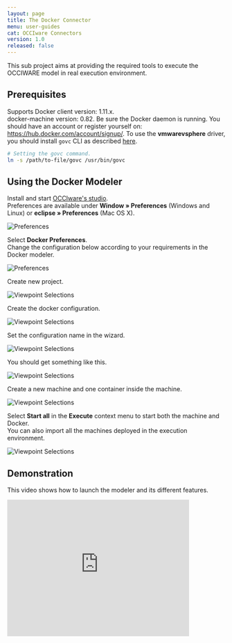 ```yaml
---
layout: page
title: The Docker Connector
menu: user-guides
cat: OCCIware Connectors
version: 1.0
released: false
---
```


This sub project aims at providing the required tools to execute the OCCIWARE model in real execution environment.

## Prerequisites

Supports Docker client version: 1.11.x.  
docker-machine version: 0.82.
Be sure the Docker daemon is running.
You should have an account or register yourself on: https://hub.docker.com/account/signup/.
To use the **vmwarevsphere** driver, you should install `govc` CLI as described [here](https://github.com/vmware/govmomi/tree/master/govc).

```bash
# Setting the govc command.
ln -s /path/to-file/govc /usr/bin/govc
```


## Using the Docker Modeler

Install and start [OCCIware's studio](studio-installation.html).  
Preferences are available under **Window » Preferences** (Windows and Linux) or **eclipse » Preferences** (Mac OS X).

![Preferences](/resources/images/docker/preferences.png "Docker preferences")

Select **Docker Preferences**.  
Change the configuration below according to your requirements in the Docker modeler.

![Preferences](/resources/images/docker/docker_preferences.png "Docker preferences")
		

Create new project.
 
![Viewpoint Selections](/resources/images/docker/new_projet.png "New project")


Create the docker configuration.
 
![Viewpoint Selections](/resources/images/docker/set_config.png "Create the configuration")


Set the configuration name in the wizard.

![Viewpoint Selections](/resources/images/docker/set_configuration_name.png "Select the appropriate configuration")



You should get something like this.

![Viewpoint Selections](/resources/images/docker/rendering_docker_modeler.png "Select the docker reference extension")


Create a new machine and one container inside the machine.

![Viewpoint Selections](/resources/images/docker/ex_design.png "create a new machine")


Select **Start all** in the **Execute** context menu to start both the machine and Docker.    
You can also import all the machines deployed in the execution environment.

![Viewpoint Selections](/resources/images/docker/after_import.png "create a new machine")


## Demonstration

This video shows how to launch the modeler and its different features.
  
<iframe width="420" height="315" src="https://www.youtube.com/embed/2SZXi71L0qQ" frameborder="0" allowfullscreen></iframe>
